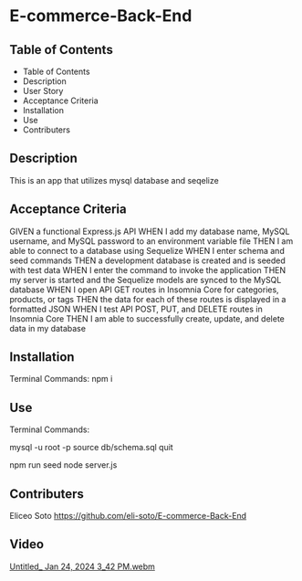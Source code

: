 # E-commerce-Back-End

## Table of Contents 
- Table of Contents 
- Description
- User Story
- Acceptance Criteria
- Installation
- Use
- Contributers 

## Description 
This is an app that utilizes mysql database and seqelize 

## Acceptance Criteria 
GIVEN a functional Express.js API
WHEN I add my database name, MySQL username, and MySQL password to an environment variable file
THEN I am able to connect to a database using Sequelize
WHEN I enter schema and seed commands
THEN a development database is created and is seeded with test data
WHEN I enter the command to invoke the application
THEN my server is started and the Sequelize models are synced to the MySQL database
WHEN I open API GET routes in Insomnia Core for categories, products, or tags
THEN the data for each of these routes is displayed in a formatted JSON
WHEN I test API POST, PUT, and DELETE routes in Insomnia Core
THEN I am able to successfully create, update, and delete data in my database

## Installation
Terminal Commands: npm i 

## Use
Terminal Commands: 

mysql -u root -p 
source db/schema.sql
quit

npm run seed
node server.js

## Contributers
Eliceo Soto 
https://github.com/eli-soto/E-commerce-Back-End

## Video
[Untitled_ Jan 24, 2024 3_42 PM.webm](https://github.com/eli-soto/E-commerce-Back-End/assets/142184979/f69e0edb-354c-483d-8b0f-b8613ecf856a)
